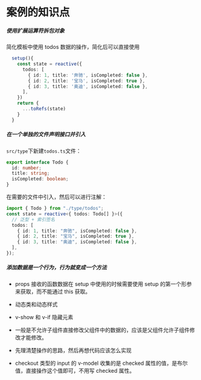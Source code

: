# 案例的知识点

##### 使用扩展运算符拆包对象

简化模板中使用 todos 数据的操作，简化后可以直接使用

```ts
  setup(){
    const state = reactive({
      todos: [
        { id: 1, title: '奔驰', isCompleted: false },
        { id: 2, title: '宝马', isCompleted: true },
        { id: 3, title: '奥迪', isCompleted: false },
      ],
    })
    return {
      ...toRefs(state)
    }
  }
```

##### 在一个单独的文件声明接口并引入

`src/type`下新建`todos.ts`文件：

```ts
export interface Todo {
  id: number;
  title: string;
  isCompleted: boolean;
}
```

在需要的文件中引入，然后可以进行注解：

```ts
import { Todo } from "./type/todos";
const state = reactive<{ todos: Todo[] }>({
  // 泛型 + 索引签名
  todos: [
    { id: 1, title: "奔驰", isCompleted: false },
    { id: 2, title: "宝马", isCompleted: true },
    { id: 3, title: "奥迪", isCompleted: false },
  ],
});
```

##### 添加数据是一个行为，行为就变成一个方法

- props 接收的函数数据在 setup 中使用的时候需要使用 setup 的第一个形参来获取，而不能通过 this 获取。

- 动态类和动态样式

- v-show 和 v-if 隐藏元素

- 一般是不允许子组件直接修改父组件中的数据的，应该是父组件允许子组件修改才能修改。
- 先理清楚操作的思路，然后再想代码应该怎么实现
- checkout 类型的 input 的 v-model 收集的是 checked 属性的值，是布尔值，直接操作这个值即可，不用写 checked 属性。
